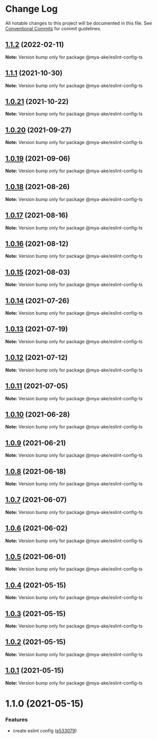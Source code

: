 # Change Log

All notable changes to this project will be documented in this file.
See [Conventional Commits](https://conventionalcommits.org) for commit guidelines.

## [1.1.2](https://github.com/mya-ake/shared/compare/@mya-ake/eslint-config-ts@1.1.1...@mya-ake/eslint-config-ts@1.1.2) (2022-02-11)

**Note:** Version bump only for package @mya-ake/eslint-config-ts

## [1.1.1](https://github.com/mya-ake/shared/compare/@mya-ake/eslint-config-ts@1.0.21...@mya-ake/eslint-config-ts@1.1.1) (2021-10-30)

**Note:** Version bump only for package @mya-ake/eslint-config-ts

## [1.0.21](https://github.com/mya-ake/shared/compare/@mya-ake/eslint-config-ts@1.0.20...@mya-ake/eslint-config-ts@1.0.21) (2021-10-22)

**Note:** Version bump only for package @mya-ake/eslint-config-ts

## [1.0.20](https://github.com/mya-ake/shared/compare/@mya-ake/eslint-config-ts@1.0.19...@mya-ake/eslint-config-ts@1.0.20) (2021-09-27)

**Note:** Version bump only for package @mya-ake/eslint-config-ts

## [1.0.19](https://github.com/mya-ake/shared/compare/@mya-ake/eslint-config-ts@1.0.18...@mya-ake/eslint-config-ts@1.0.19) (2021-09-06)

**Note:** Version bump only for package @mya-ake/eslint-config-ts

## [1.0.18](https://github.com/mya-ake/shared/compare/@mya-ake/eslint-config-ts@1.0.17...@mya-ake/eslint-config-ts@1.0.18) (2021-08-26)

**Note:** Version bump only for package @mya-ake/eslint-config-ts

## [1.0.17](https://github.com/mya-ake/shared/compare/@mya-ake/eslint-config-ts@1.0.16...@mya-ake/eslint-config-ts@1.0.17) (2021-08-16)

**Note:** Version bump only for package @mya-ake/eslint-config-ts

## [1.0.16](https://github.com/mya-ake/shared/compare/@mya-ake/eslint-config-ts@1.0.15...@mya-ake/eslint-config-ts@1.0.16) (2021-08-12)

**Note:** Version bump only for package @mya-ake/eslint-config-ts

## [1.0.15](https://github.com/mya-ake/shared/compare/@mya-ake/eslint-config-ts@1.0.14...@mya-ake/eslint-config-ts@1.0.15) (2021-08-03)

**Note:** Version bump only for package @mya-ake/eslint-config-ts

## [1.0.14](https://github.com/mya-ake/shared/compare/@mya-ake/eslint-config-ts@1.0.13...@mya-ake/eslint-config-ts@1.0.14) (2021-07-26)

**Note:** Version bump only for package @mya-ake/eslint-config-ts

## [1.0.13](https://github.com/mya-ake/shared/compare/@mya-ake/eslint-config-ts@1.0.12...@mya-ake/eslint-config-ts@1.0.13) (2021-07-19)

**Note:** Version bump only for package @mya-ake/eslint-config-ts

## [1.0.12](https://github.com/mya-ake/shared/compare/@mya-ake/eslint-config-ts@1.0.11...@mya-ake/eslint-config-ts@1.0.12) (2021-07-12)

**Note:** Version bump only for package @mya-ake/eslint-config-ts

## [1.0.11](https://github.com/mya-ake/shared/compare/@mya-ake/eslint-config-ts@1.0.10...@mya-ake/eslint-config-ts@1.0.11) (2021-07-05)

**Note:** Version bump only for package @mya-ake/eslint-config-ts

## [1.0.10](https://github.com/mya-ake/shared/compare/@mya-ake/eslint-config-ts@1.0.9...@mya-ake/eslint-config-ts@1.0.10) (2021-06-28)

**Note:** Version bump only for package @mya-ake/eslint-config-ts

## [1.0.9](https://github.com/mya-ake/shared/compare/@mya-ake/eslint-config-ts@1.0.8...@mya-ake/eslint-config-ts@1.0.9) (2021-06-21)

**Note:** Version bump only for package @mya-ake/eslint-config-ts

## [1.0.8](https://github.com/mya-ake/shared/compare/@mya-ake/eslint-config-ts@1.0.7...@mya-ake/eslint-config-ts@1.0.8) (2021-06-18)

**Note:** Version bump only for package @mya-ake/eslint-config-ts

## [1.0.7](https://github.com/mya-ake/shared/compare/@mya-ake/eslint-config-ts@1.0.6...@mya-ake/eslint-config-ts@1.0.7) (2021-06-07)

**Note:** Version bump only for package @mya-ake/eslint-config-ts

## [1.0.6](https://github.com/mya-ake/shared/compare/@mya-ake/eslint-config-ts@1.0.5...@mya-ake/eslint-config-ts@1.0.6) (2021-06-02)

**Note:** Version bump only for package @mya-ake/eslint-config-ts

## [1.0.5](https://github.com/mya-ake/shared/compare/@mya-ake/eslint-config-ts@1.0.4...@mya-ake/eslint-config-ts@1.0.5) (2021-06-01)

**Note:** Version bump only for package @mya-ake/eslint-config-ts

## [1.0.4](https://github.com/mya-ake/shared/compare/@mya-ake/eslint-config-ts@1.0.3...@mya-ake/eslint-config-ts@1.0.4) (2021-05-15)

**Note:** Version bump only for package @mya-ake/eslint-config-ts

## [1.0.3](https://github.com/mya-ake/shared/compare/@mya-ake/eslint-config-ts@1.0.2...@mya-ake/eslint-config-ts@1.0.3) (2021-05-15)

**Note:** Version bump only for package @mya-ake/eslint-config-ts

## [1.0.2](https://github.com/mya-ake/shared/compare/@mya-ake/eslint-config-ts@1.0.1...@mya-ake/eslint-config-ts@1.0.2) (2021-05-15)

**Note:** Version bump only for package @mya-ake/eslint-config-ts

## [1.0.1](https://github.com/mya-ake/shared/compare/@mya-ake/eslint-config-ts@1.1.0...@mya-ake/eslint-config-ts@1.0.1) (2021-05-15)

**Note:** Version bump only for package @mya-ake/eslint-config-ts

# 1.1.0 (2021-05-15)

### Features

- create eslint config ([e533079](https://github.com/mya-ake/shared/commit/e53307987fc4f42093512417e2e707e1cee74a1d))
